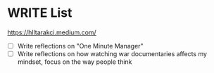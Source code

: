 # WRITE List

https://hlltarakci.medium.com/

- [ ] Write reflections on "One Minute Manager"
- [ ] Write reflections on how watching war documentaries affects my mindset, focus on the way people think
